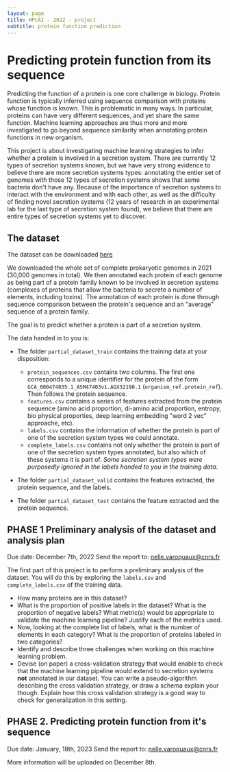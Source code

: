 ```yaml
---
layout: page
title: HPCAI - 2022 - project
subtitle: protein function prediction
---
```



# Predicting protein function from its sequence


Predicting the function of a protein is one core challenge in biology. Protein
function is typically inferred using sequence comparison with proteins whose
function is known. This is problematic in many ways. In particular, proteins
can have very different sequences, and yet share the same function. Machine
learning approaches are thus more and more investigated to go beyond sequence
similarity when annotating protein functions in new organism.

This project is about investigating machine learning strategies to infer
whether a protein is involved in a secretion system. There are currently 12
types of secretion systems known, but we have very strong evidence to believe
there are more secretion systems types: annotating the entier set of genomes
with those 12 types of secretion systems shows that some bacteria don't have
any. Because of the importance of secretion systems to interact with the
environment and with each other, as well as the difficulty of finding novel
secretion systems (12 years of research in an experimental lab for the last
type of secretion system found), we believe that there are entire types of
secretion systems yet to discover.

## The dataset

The dataset can be downloaded
[here](https://filesender.renater.fr/?s=download&token=9ca0e7df-8929-4aab-97cd-3c1dfff0282c)

We downloaded the whole set of complete prokaryotic genomes in 2021 (30,000
genomes in total). We then annotated each protein of each genome as being part
of a protein family known to be involved in secretion systems (complexes of
proteins that allow the bacteria to secrete a number of elements, including
toxins). The annotation of each protein is done through sequence comparison
between the protein's sequence and an "average" sequence of a protein family. 

The goal is to predict whether a protein is part of a secretion system.

The data handed in to you is:

- The folder `partial_dataset_train` contains the training data at your
  disposition:
    
    - `protein_sequences.csv` contains two columns. The first one corresponds
      to a unique identifier for the protein of the form
      `GCA_000474035.1_ASM47403v1.AGX32190.1` (`organism_ref.protein_ref`).
      Then follows the protein sequence. 
    - `features.csv` contains a series of features extracted from the protein
      sequence (amino acid proportion, di-amino acid proportion, entropy, bio
      physical proporties, deep learning embedding "word 2 vec" approache,
      etc).
    - `labels.csv` contains the information of whether the protein is part of
      one of the secretion system types we could annotate.
    - `complete_labels.csv` contains not only whether the protein is part of
      one of the secretion system types annotated, but also which of these
      systems it is part of. *Some secretion system types were purposedly
      ignored in the labels handed to you in the training data.*

- The folder `partial_dataset_valid` contains the features extracted, the
  protein sequence, and the labels.
- The folder `partial_dataset_test` contains the feature extracted and the
  protein sequence.


## PHASE 1 Preliminary analysis of the dataset and analysis plan

Due date: December 7th, 2022
Send the report to: nelle.varoquaux@cnrs.fr

The first part of this project is to perform a preliminary analysis of the
dataset. You will do this by exploring the `labels.csv` and
`complete_labels.csv` of the training data.

- How many proteins are in this dataset?
- What is the proportion of positive labels in the dataset? What is the
  proportion of negative labels? What metric(s) would be appropriate to
  validate the machine learning pipeline? Justify each of the metrics used.
- Now, looking at the complete list of labels, what is the number of elements
  in each category? What is the proportion of proteins labeled in two
  categories?
- Identify and describe three challenges when working on this machine learning
  problem.
- Devise (on paper) a cross-validation strategy that would enable to check
  that the machine learning pipeline would extend to secretion systems **not**
  annotated in our dataset. You can write a pseudo-algorithm describing the
  cross validation strategy, or draw a schema explain your though. Explain how
  this cross validation strategy is a good way to check for generalization in
  this setting.

## PHASE 2. Predicting protein function from it's sequence

Due date: January, 18th, 2023
Send the report to: nelle.varoquaux@cnrs.fr

More information will be uploaded on December 8th.
